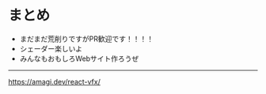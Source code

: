 <!-- sectionTitle: まとめ -->

# まとめ

- まだまだ荒削りですがPR歓迎です！！！！
- シェーダー楽しいよ
- みんなもおもしろWebサイト作ろうぜ

---

https://amagi.dev/react-vfx/

